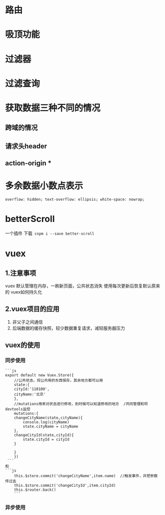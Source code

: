 # 路由

# 吸顶功能

# 过滤器

# 过滤查询


# 获取数据三种不同的情况
## 跨域的情况
## 请求头header
## action-origin *

# 多余数据小数点表示
 ` overflow: hidden; text-overflow: ellipsis; white-space: nowrap; `


# betterScroll 
  一个插件 下载` cnpm i --save better-scroll` 

# vuex 
## 1.注意事项
vuex 默认管理在内存，一刷新页面，公共状态消失  使用每次更新后恢复默认原来的  vuex如何持久化 


## 2.vuex项目的应用
1. 非父子之间通信 
2. 后端数据的缓存快照，较少数据重复请求，减轻服务器压力

## vuex的使用
### 同步使用
    ```js
    export default new Vuex.Store({
        //公共状态，将公共用的东西保存，其余地方都可以用
        state:{   
        cityId:'110100',
        cityName:'北京'
        },
        //mutations用来对状态进行修改，到时候可以知道修改的地方  /共同管理和呗devtools监控
        mutations:{
        changeCityName(state,cityName){
            console.log(cityName)
            state.cityName = cityName
        },
        changeCityId(state,cityId){
            state.cityId = cityId
        }

        }
        }) 
     ```
    和 
    ```js
        this.$store.commit('changeCityName',item.name)  //触发事件，并把参数传过去
        this.$store.commit('changeCityId',item.cityId)
        this.$router.back()
        ```
### 异步使用

